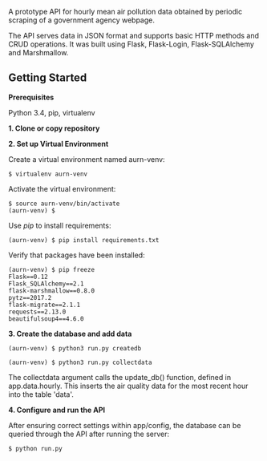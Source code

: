A prototype API for hourly mean air pollution data obtained by periodic scraping of a government agency webpage.
 
The API serves data in JSON format and supports basic HTTP methods and CRUD operations. It was built using Flask, Flask-Login, Flask-SQLAlchemy and Marshmallow.



Getting Started
---------------


**Prerequisites**

Python 3.4, pip, virtualenv

**1. Clone or copy repository**

**2. Set up Virtual Environment**

Create a virtual environment named aurn-venv:

    $ virtualenv aurn-venv

Activate the virtual environment:

    $ source aurn-venv/bin/activate
    (aurn-venv) $

Use *pip* to install requirements:

    (aurn-venv) $ pip install requirements.txt

Verify that packages have been installed:

    (aurn-venv) $ pip freeze
    Flask==0.12
    Flask_SQLAlchemy==2.1
    flask-marshmallow==0.8.0
    pytz==2017.2
    flask-migrate==2.1.1
    requests==2.13.0
    beautifulsoup4==4.6.0

**3. Create the database and add data**


    (aurn-venv) $ python3 run.py createdb

    (aurn-venv) $ python3 run.py collectdata

The collectdata argument calls the update_db() function, defined in app.data.hourly. This inserts the air quality data for the most recent hour into the table 'data'. 


**4. Configure and run the API**

After ensuring correct settings within app/config, the database can be queried through the API after running the server:

    $ python run.py
